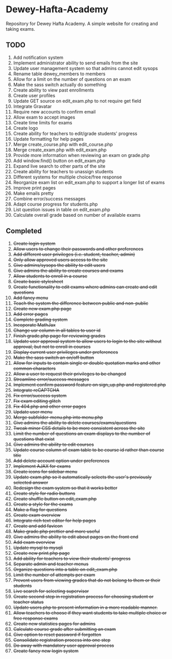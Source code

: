 # Dewey-Hafta-Academy
Repository for Dewey Hafta Academy. A simple website for creating and taking exams. 

TODO
----

1. Add notification system
2. Implement administrator ability to send emails from the site
3. Update user management system so that admins cannot edit sysops
4. Rename table dewey_members to members
5. Allow for a limit on the number of questions on an exam
6. Make the sass switch actually do something
7. Create ability to view past enrollments
8. Create user profiles
9. Update GET source on edit_exam.php to not require get field
10. Integrate Gravatar
11. Require new accounts to confirm email
12. Allow exam to accept images
13. Create time limits for exams
14. Create logo
15. Create ability for teachers to edit/grade students' progress
16. Update formatting for help pages
17. Merge create_course.php with edit_course.php
18. Merge create_exam.php with edit_exam.php
19. Provide more information when reviewing an exam on grade.php
20. Add window.find() button on edit_exam.php
21. Expand live search to other parts of the site
23. Create ability for teachers to unassign students
24. Different systems for multiple choice/free response
25. Reorganize exam list on edit_exam.php to support a longer list of exams
26. Improve print pages
27. Make emails pretty
28. Combine error/success messages
29. Adapt course progress for students.php
30. List question issues in table on edit_exam.php
31. Calculate overall grade based on number of available exams


Completed
----
1. ~~Create login system~~
2. ~~Allow users to change their passwords and other preferences~~
3. ~~Add different user privileges (i.e. student, teacher, admin)~~
4. ~~Only allow approved users access to the site~~
5. ~~Give admins/sysops the ability to edit users~~
6. ~~Give admins the ability to create courses and exams~~
7. ~~Allow students to enroll in a course~~
8. ~~Create basic stylesheet~~
9. ~~Create functionality to edit exams where admins can create and edit questions~~
10. ~~Add fancy menu~~
11. ~~Teach the system the difference between public and non-public~~
12. ~~Create new exam.php page~~
13. ~~Add error pages~~
14. ~~Complete grading system~~
15. ~~Incoporate MathJax~~
16. ~~Change usr column in all tables to user id~~
17. ~~Finish grade.php page for reviewing grades~~
18. ~~Update user approval system to allow users to login to the site without approval, but not to enroll in courses~~
19. ~~Display current user privileges under preferences~~
20. ~~Make the sass switch an on/off button~~
21. ~~Allow for inputs to contain single or double quotation marks and other common characters~~
22. ~~Allow a user to request their privileges to be changed~~
23. ~~Streamline error/success messages~~
24. ~~Implement confirm password feature on sign_up.php and registered.php~~
25. ~~Integrate reCAPTCHA~~
26. ~~Fix error/success system~~
27. ~~Fix exam editing glitch~~
28. ~~Fix 404.php and other error pages~~
29. ~~Update user menu~~
30. ~~Merge subfolder-menu.php into menu.php~~
31. ~~Give admins the ability to delete courses/exams/questions~~
32. ~~Tweak minor CSS details to be more consistent across the site~~
33. ~~Limit the number of questions an exam displays to the number of questions that exist~~
34. ~~Give admins the ability to edit courses~~
35. ~~Update course column of exam table to be course id rather than course title~~
36. ~~Add delete account option under preferences~~
37. ~~Implement AJAX for exams~~
38. ~~Create icons for sidebar menu~~
39. ~~Update exam.php so it automatically selects the user's previously selected answer~~
40. ~~Redesign the exam system so that it works better~~
41. ~~Create style for radio buttons~~
42. ~~Create shuffle button on edit_exam.php~~
43. ~~Create a style for the exams~~
44. ~~Make a flag for questions~~
45. ~~Create exam overview~~
46. ~~Integrate rich text editor for help pages~~
47. ~~Create and add favicon~~
48. ~~Make grade.php prettier and more useful~~
49. ~~Give admins the ability to edit about pages on the front end~~
50. ~~Add exam overview~~
51. ~~Update mysql to mysqli~~
52. ~~Create new print.php page~~
53. ~~Add ability for teachers to view their students' progress~~
54. ~~Separate admin and teacher menus~~
55. ~~Organize questions into a table on edit_exam.php~~
56. ~~Limit the number of attempts per exam~~
57. ~~Prevent users from viewing grades that do not belong to them or their students~~
58. ~~Live search for selecting supervisor~~
59. ~~Create second step in registration process for choosing student or teacher status~~
60. ~~Update users.php to present information in a more readable manner.~~
61. ~~Allow teachers to choose if they want students to take multiple choice or free response exams~~
62. ~~Create new statistics pages for admins~~
63. ~~Calculate course grade after submitting an exam~~
64. ~~Give option to reset password if forgotten~~
65. ~~Consolidate registration process into one step~~
66. ~~Do away with mandatory user approval process~~
67. ~~Create fancy new login system~~
